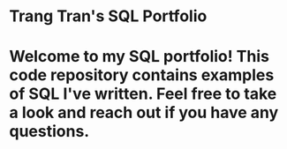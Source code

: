 # Trang Tran's SQL Portfolio

# Welcome to my SQL portfolio! This code repository contains examples of SQL I've written. Feel free to take a look and reach out if you have any questions.
